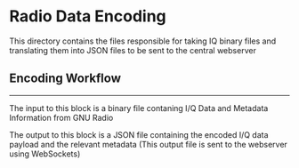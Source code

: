 # Radio Data Encoding

This directory contains the files responsible for taking IQ binary files and translating them into JSON files to be sent to the central webserver

## Encoding Workflow
---
The input to this block is a binary file contaning I/Q Data and Metadata Information from GNU Radio

The output to this block is a JSON file containing the encoded I/Q data payload and the relevant metadata
(This output file is sent to the webserver using WebSockets)